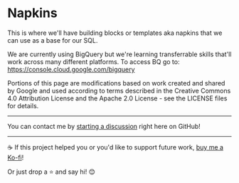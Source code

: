 # Napkins

This is where we'll have building blocks or templates aka napkins that we can use as a base for our SQL.

We are currently using BigQuery but we're learning transferrable skills that'll work across many different platforms. To access BQ go to: https://console.cloud.google.com/bigquery

Portions of this page are modifications based on work created and shared by Google and used according to terms described in the Creative Commons 4.0 Attribution License and the Apache 2.0 License - see the LICENSE files for details.

---

You can contact me by [starting a discussion](https://github.com/napkimmath/napkimmath/discussions) right here on GitHub! 

---
☕ If this project helped you or you'd like to support future work, [buy me a Ko-fi](https://ko-fi.com/napkimmath)!

Or just drop a ⭐ and say hi! 😊
